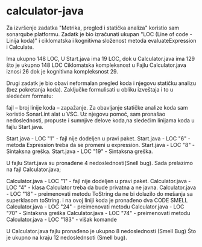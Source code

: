 # calculator-java
Za izvršenje zadatka "Metrika, pregled i statička analiza" koristio sam sonarqube platformu.
Zadatk je bio izračunati ukupan "LOC (Line of code - Linija koda)" i ciklomatska i kognitivna složenost metoda evaluateExpression i Calculate.

Ima ukupno 148 LOC, 
U Start.java ima 19 LOC, dok u Calculator.java ima 129 što je ukupno 148 LOC
Ciklomatska kompleksnost u Fajlu Calculator.java iznosi 26 dok je kognitivna kompleksnost 29.


Drugi zadatk je bio obavi neformalan pregled koda i njegovu statičku analizu (bez pokretanja koda). Zaključke formulisati u obliku izveštaja i to u sledećem formatu:

fajl – broj linije koda – zapažanje.
Za obavljanje statičke analize koda sam koristio SonarLint alat u VSC. Uz njegovu pomoć, sam pronašao nedoslednosti, propuste i sumnjive delove koda,na sledećim linijama koda u fajlu Start.java.

Start.java - LOC "1" - fajl nije dodeljen u pravi paket.
Start.java - LOC "6" - metoda Expression treba da se promeni u expression.
Start.java - LOC "8" - Sintaksna greška.
Start.java - LOC "19" - Sintaksna greška.

U fajlu Start.java su pronađene 4 nedoslednosti(Snell bug).
Sada prelazimo na fajl Calculator.java;

Calculator.java - LOC "1" - fajl nije dodeljen u pravi paket.
Calculator.java - LOC "4" - klasa Calculator treba da bude privatna a ne javna.
Calculator.java - LOC "18" - preimenovati metodu ToString da ne bi dolazilo do mešanja sa superklasom toString. i na ovoj liniji koda je pronađeno dva CODE SMELL
Calculator.java - LOC "24" - preimenovati metodu 
Calculator.java - LOC "70" - Sintaksna greška 
Calculator.java - LOC "74" - preimenovati metodu
Calculator.java - LOC "183" - višak komande

U Calculator.java fajlu pronađeno je ukupno 8 nedoslednosti (Smell Bug) 
Što je ukupno na kraju 12 nedoslednsoti (Smell bug).
